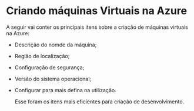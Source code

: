 
# Criando máquinas Virtuais na Azure


<p>A seguir vai conter os principais itens sobre  a criação de máquinas virtuais na Azure:</p>


- Descrição do nomde da máquina;

- Região de localização;

- Configuração de segurança;

- Versão do sistema operacional;

- Configurar para mais defina na utilização.


  <p>Esse foram os itens mais eficientes para criação de desenvolvimento.</p>
